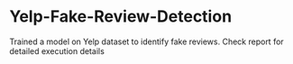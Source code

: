 # Yelp-Fake-Review-Detection
Trained a model on Yelp dataset to identify fake reviews.
Check report for detailed execution details
